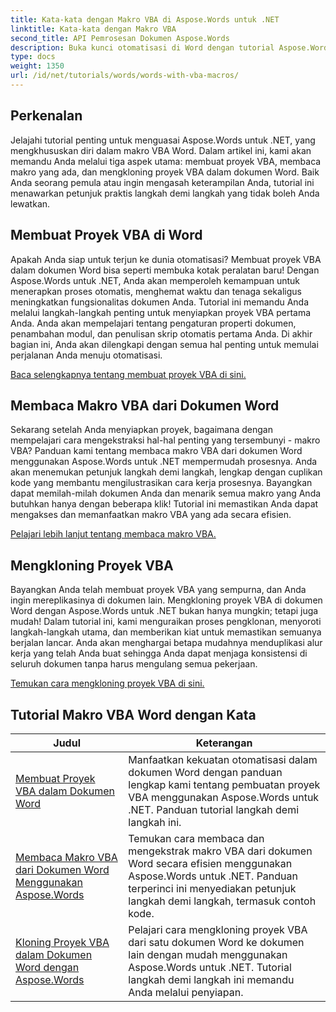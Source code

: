 ```yaml
---
title: Kata-kata dengan Makro VBA di Aspose.Words untuk .NET
linktitle: Kata-kata dengan Makro VBA
second_title: API Pemrosesan Dokumen Aspose.Words
description: Buka kunci otomatisasi di Word dengan tutorial Aspose.Words for .NET kami. Buat, baca, dan klon makro VBA secara efisien dalam dokumen Word.
type: docs
weight: 1350
url: /id/net/tutorials/words/words-with-vba-macros/
---
```

## Perkenalan

Jelajahi tutorial penting untuk menguasai Aspose.Words untuk .NET, yang mengkhususkan diri dalam makro VBA Word. Dalam artikel ini, kami akan memandu Anda melalui tiga aspek utama: membuat proyek VBA, membaca makro yang ada, dan mengkloning proyek VBA dalam dokumen Word. Baik Anda seorang pemula atau ingin mengasah keterampilan Anda, tutorial ini menawarkan petunjuk praktis langkah demi langkah yang tidak boleh Anda lewatkan. 

## Membuat Proyek VBA di Word

Apakah Anda siap untuk terjun ke dunia otomatisasi? Membuat proyek VBA dalam dokumen Word bisa seperti membuka kotak peralatan baru! Dengan Aspose.Words untuk .NET, Anda akan memperoleh kemampuan untuk menerapkan proses otomatis, menghemat waktu dan tenaga sekaligus meningkatkan fungsionalitas dokumen Anda. Tutorial ini memandu Anda melalui langkah-langkah penting untuk menyiapkan proyek VBA pertama Anda. Anda akan mempelajari tentang pengaturan properti dokumen, penambahan modul, dan penulisan skrip otomatis pertama Anda. Di akhir bagian ini, Anda akan dilengkapi dengan semua hal penting untuk memulai perjalanan Anda menuju otomatisasi. 

[Baca selengkapnya tentang membuat proyek VBA di sini.](./creating-vba-project/)

## Membaca Makro VBA dari Dokumen Word

Sekarang setelah Anda menyiapkan proyek, bagaimana dengan mempelajari cara mengekstraksi hal-hal penting yang tersembunyi - makro VBA? Panduan kami tentang membaca makro VBA dari dokumen Word menggunakan Aspose.Words untuk .NET mempermudah prosesnya. Anda akan menemukan petunjuk langkah demi langkah, lengkap dengan cuplikan kode yang membantu mengilustrasikan cara kerja prosesnya. Bayangkan dapat memilah-milah dokumen Anda dan menarik semua makro yang Anda butuhkan hanya dengan beberapa klik! Tutorial ini memastikan Anda dapat mengakses dan memanfaatkan makro VBA yang ada secara efisien. 

[Pelajari lebih lanjut tentang membaca makro VBA.](./reading-vba-macros-word-document/)

## Mengkloning Proyek VBA

Bayangkan Anda telah membuat proyek VBA yang sempurna, dan Anda ingin mereplikasinya di dokumen lain. Mengkloning proyek VBA di dokumen Word dengan Aspose.Words untuk .NET bukan hanya mungkin; tetapi juga mudah! Dalam tutorial ini, kami menguraikan proses pengklonan, menyoroti langkah-langkah utama, dan memberikan kiat untuk memastikan semuanya berjalan lancar. Anda akan menghargai betapa mudahnya menduplikasi alur kerja yang telah Anda buat sehingga Anda dapat menjaga konsistensi di seluruh dokumen tanpa harus mengulang semua pekerjaan. 

[Temukan cara mengkloning proyek VBA di sini.](./clone-vba-project-word-document/)

 ## Tutorial Makro VBA Word dengan Kata
| Judul | Keterangan |
| --- | --- |
| [Membuat Proyek VBA dalam Dokumen Word](./creating-vba-project/) | Manfaatkan kekuatan otomatisasi dalam dokumen Word dengan panduan lengkap kami tentang pembuatan proyek VBA menggunakan Aspose.Words untuk .NET. Panduan tutorial langkah demi langkah ini. |
| [Membaca Makro VBA dari Dokumen Word Menggunakan Aspose.Words](./reading-vba-macros-word-document/) | Temukan cara membaca dan mengekstrak makro VBA dari dokumen Word secara efisien menggunakan Aspose.Words untuk .NET. Panduan terperinci ini menyediakan petunjuk langkah demi langkah, termasuk contoh kode. |
| [Kloning Proyek VBA dalam Dokumen Word dengan Aspose.Words](./clone-vba-project-word-document/) | Pelajari cara mengkloning proyek VBA dari satu dokumen Word ke dokumen lain dengan mudah menggunakan Aspose.Words untuk .NET. Tutorial langkah demi langkah ini memandu Anda melalui penyiapan. |